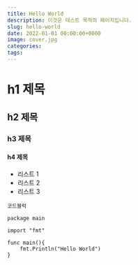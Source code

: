 ```yaml
---
title: Hello World
description: 이것은 테스트 목적의 페이지입니다.
slug: hello-world
date: 2022-01-01 00:00:00+0000
image: cover.jpg
categories:
tags:
---
```


# h1 제목

## h2 제목

### h3 제목

#### h4 제목

* 리스트 1
* 리스트 2
* 리스트 3

``` 
코드블럭

package main

import "fmt"

func main(){
    fmt.Println("Hello World")
}
```

